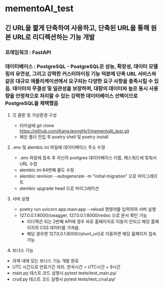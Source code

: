 # mementoAI_test
## 긴 URL을 짧게 단축하여 사용하고, 단축된 URL을 통해 원본 URL로 리디렉션하는 기능 개발
### 프레임워크 : FastAPI
### 데이터베이스 : PostgreSQL - PostgreSQL은 성능, 확장성, 데이터 모델링의 유연성, 그리고 강력한 커스터마이징 기능 덕분에 단축 URL 서비스와 같은 대규모 애플리케이션에서 요구되는 다양한 요구 사항을 충족시킬 수 있음. 데이터의 무결성 및 일관성을 보장하며, 대량의 데이터와 높은 동시 사용량을 안정적으로 처리할 수 있는 강력한 데이터베이스 선택이므로 PostgreSQL을 채택했음

1. 깃 클론 및 가상환경 구성
   * 터미널에 git clone https://github.com/KangJeongHo1/mementoAI_test.git
   * 해당 폴더 진입 후 poetry shell 및 poetry install

2. .env 및 alembic.ini 파일에 데이터베이스 주소 수정
   * .env 파일에 접속 후 자신의 postgres 데이터베이스 이름, 패스워드에 맞춰서 URL 수정
   * alembic.ini 64번째 줄도 수정
   * alembic revision --autogenerate -m "initial migration" 으로 마이그레이트
   * alembic upgrade head 으로 마이그레이션 

  
3. 서버 실행
   * poetry run uvicorn app.main:app --reload 명령어를 입력하여 서버 실행
   * 127.0.0.1:8000/swagger, 127.0.0.1:8000/redoc 으로 문서 확인 가능
     * 리디렉션 되는 2번째 API에 경우 바로 홈페이지로 이동이 안되고 해당 홈페이지의 CSS 데이터를 가져옴.
     * 해당 경우엔 127.0.0.1:8000/{short_url}로 이동하면 해당 홈페이지 접속 가능
       
4. 보너스 기능
  * 과제 내에 있는 보너스 기능 개발 완료
  * UTC 시간으로 만료기간 처리. 한국시간 = UTC시간 + 9시간
  * main.py 테스트 코드 실행시 pytest tests/test_main.py/
  * crud.py 테스트 코드 실행시 pytest tests/test_crud.py/
